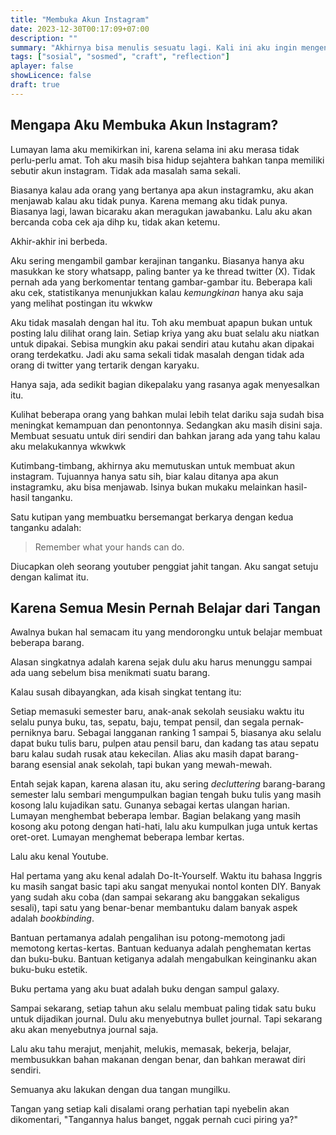 ```yaml
---
title: "Membuka Akun Instagram"
date: 2023-12-30T00:17:09+07:00
description: "" 
summary: "Akhirnya bisa menulis sesuatu lagi. Kali ini aku ingin mengenalkan akun instagramku yang nggak baru-baru amat."
tags: ["sosial", "sosmed", "craft", "reflection"]
aplayer: false
showLicence: false
draft: true
---
```


## Mengapa Aku Membuka Akun Instagram?

Lumayan lama aku memikirkan ini, karena selama ini aku merasa tidak perlu-perlu amat. Toh aku masih bisa hidup sejahtera bahkan tanpa memiliki sebutir akun instagram. Tidak ada masalah sama sekali.

Biasanya kalau ada orang yang bertanya apa akun instagramku, aku akan menjawab kalau aku tidak punya. Karena memang aku tidak punya. Biasanya lagi, lawan bicaraku akan meragukan jawabanku. Lalu aku akan bercanda coba cek aja dihp ku, tidak akan ketemu.

Akhir-akhir ini berbeda.

Aku sering mengambil gambar kerajinan tanganku. Biasanya hanya aku masukkan ke story whatsapp, paling banter ya ke thread twitter (X). Tidak pernah ada yang berkomentar tentang gambar-gambar itu. Beberapa kali aku cek, statistikanya menunjukkan kalau *kemungkinan* hanya aku saja yang melihat postingan itu wkwkw

Aku tidak masalah dengan hal itu. Toh aku membuat apapun bukan untuk posting lalu dilihat orang lain. Setiap kriya yang aku buat selalu aku niatkan untuk dipakai. Sebisa mungkin aku pakai sendiri atau kutahu akan dipakai orang terdekatku. Jadi aku sama sekali tidak masalah dengan tidak ada orang di twitter yang tertarik dengan karyaku.

Hanya saja, ada sedikit bagian dikepalaku yang rasanya agak menyesalkan itu.

Kulihat beberapa orang yang bahkan mulai lebih telat dariku saja sudah bisa meningkat kemampuan dan penontonnya. Sedangkan aku masih disini saja. Membuat sesuatu untuk diri sendiri dan bahkan jarang ada yang tahu kalau aku melakukannya wkwkwk

Kutimbang-timbang, akhirnya aku memutuskan untuk membuat akun instagram. Tujuannya hanya satu sih, biar kalau ditanya apa akun instagramku, aku bisa menjawab. Isinya bukan mukaku melainkan hasil-hasil tanganku.

Satu kutipan yang membuatku bersemangat berkarya dengan kedua tanganku adalah:

> Remember what your hands can do.

Diucapkan oleh seorang youtuber penggiat jahit tangan. Aku sangat setuju dengan kalimat itu.


## Karena Semua Mesin Pernah Belajar dari Tangan

Awalnya bukan hal semacam itu yang mendorongku untuk belajar membuat beberapa barang.

Alasan singkatnya adalah karena sejak dulu aku harus menunggu sampai ada uang sebelum bisa menikmati suatu barang.

Kalau susah dibayangkan, ada kisah singkat tentang itu:

Setiap memasuki semester baru, anak-anak sekolah seusiaku waktu itu selalu punya buku, tas, sepatu, baju, tempat pensil, dan segala pernak-perniknya baru. Sebagai langganan ranking 1 sampai 5, biasanya aku selalu dapat buku tulis baru, pulpen atau pensil baru, dan kadang tas atau sepatu baru kalau sudah rusak atau kekecilan. Alias aku masih dapat barang-barang esensial anak sekolah, tapi bukan yang mewah-mewah. 

Entah sejak kapan, karena alasan itu, aku sering *decluttering* barang-barang semester lalu sembari mengumpulkan bagian tengah buku tulis yang masih kosong lalu kujadikan satu. Gunanya sebagai kertas ulangan harian. Lumayan menghembat beberapa lembar. Bagian belakang yang masih kosong aku potong dengan hati-hati, lalu aku kumpulkan juga untuk kertas oret-oret. Lumayan menghemat beberapa lembar kertas.

Lalu aku kenal Youtube.

Hal pertama yang aku kenal adalah Do-It-Yourself. Waktu itu bahasa Inggris ku masih sangat basic tapi aku sangat menyukai nontol konten DIY. Banyak yang sudah aku coba (dan sampai sekarang aku banggakan sekaligus sesali), tapi satu yang benar-benar membantuku dalam banyak aspek adalah *bookbinding*.

Bantuan pertamanya adalah pengalihan isu potong-memotong jadi memotong kertas-kertas. Bantuan keduanya adalah penghematan kertas dan buku-buku. Bantuan ketiganya adalah mengabulkan keinginanku akan buku-buku estetik.

Buku pertama yang aku buat adalah buku dengan sampul galaxy.

Sampai sekarang, setiap tahun aku selalu membuat paling tidak satu buku untuk dijadikan journal. Dulu aku menyebutnya bullet journal. Tapi sekarang aku akan menyebutnya journal saja. 

Lalu aku tahu merajut, menjahit, melukis, memasak, bekerja, belajar, membusukkan bahan makanan dengan benar, dan bahkan merawat diri sendiri.

Semuanya aku lakukan dengan dua tangan mungilku.

Tangan yang setiap kali disalami orang perhatian tapi nyebelin akan dikomentari, "Tangannya halus banget, nggak pernah cuci piring ya?"